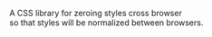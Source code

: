 A CSS library for zeroing styles cross browser<br>
so that styles will be normalized between browsers.
